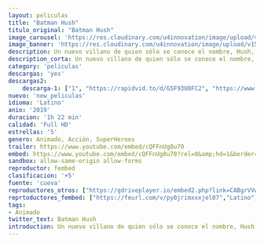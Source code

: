 ```yaml
---
layout: peliculas
title: "Batman Hush"
titulo_original: "Batman Hush"
image_carousel: 'https://res.cloudinary.com/u4innovation/image/upload/v1565752247/batma-hush-min_f3irho.jpg'
image_banner: 'https://res.cloudinary.com/u4innovation/image/upload/v1565752252/images-3-3-min_w9p4sd.jpg'
description: Un nuevo villano de quien sólo se conoce el nombre, Hush, emplea a todos los enemigos de Gotham para destruir la vida tanto de Batman, el héroe, como la de Bruce Wayne, el empresario y playboy que ahora mantiene una relación íntima con Selina Kyle, también conocida como Catwoman. Adaptación de uno de los grandes clásicos del universo DC, Batman, Hush escrito por Jeph Loeb y dibujado por Jim Lee.
description_corta: Un nuevo villano de quien sólo se conoce el nombre, Hush, emplea a todos los enemigos de Gotham para destruir la vida tanto de Batman, el héroe, como la de Bruce Wayne, el empresario y playboy que ahora mantiene una relación íntima con Selina Kyle, también conocida como
category: 'peliculas'
descargas: 'yes'
descargas2:
    descarga-1: ["1", "https://rapidvid.to/d/G5F93U0FC2", "https://www.google.com/s2/favicons?domain=openload.co","OpenLoad","https://res.cloudinary.com/imbriitneysam/image/upload/v1541473684/mexico.png", "Latino", "Full HD"]
nuevo: 'new_peliculas'
idioma: 'Latino'
anio: '2019'
duracion: '1h 22 min'
calidad: 'Full HD'
estrellas: '5'
genero: Animado, Acción, SuperHeroes
trailer: https://www.youtube.com/embed/cQFFnUg0u70
embed: https://www.youtube.com/embed/cQFFnUg0u70?rel=0&amp;hd=1&border=0&wmode=opaque&enablejsapi=1&modestbranding=1&controls=1&showinfo=1
sandbox: allow-same-origin allow-forms
reproductor: fembed
clasificacion: '+5'
fuente: 'cueva'
reproductores_otros: ["https://gdriveplayer.io/embed2.php?link=CABgrVVwxlHBt0K64rObRgCrXZUjasthFcjiSVVKImxOTPgoTWwkMh6SrLd5zV8zuaq7Iz4PYlFNVy7gLnwZxAVBax47oJHoTzjug3IjPPRiQWO%252Bzpueup07nrR8iHyjXJUv5c0fPpkh6oMyzt%252FOObpcXep5VGea%252Fot8J07NYMxDXpqexBaKobAbvajcaPgy7qq4N2GztNXYibVcXKDM7m","Latino","https://api.cuevana3.io/stream/index.php?file=ek5lbm9xYWNrS0xYMTZLa2xNbkdvY3ZTb3BtZng4TGp6ZFpobGFMUGtPTFJ5SnFUWU5MSzZkUFhZR1JwbTVha25KR1VvcVBWMGVMWWtaYWhvSkhWNTV5YWFHUm5scEhTc0tTSGtYdW1qK0RVbHc9PQ","Latino","https://www.zembed.to/public/dist/asteroid.html?id=368729fe878b7c4dedd76b759c042f44&title=Batman:%20Hush","Latino","https://movcloud.net/embed/de-XgVMbXaI3","Latino","https://mstream.press/871sw16yscza","Latino"]
reprtoductores_fembed: ["https://feurl.com/v/py0jrimxxxjel07","Latino","https://jplayer.club/v/z82nzsjrjpny7yy","Latino"]
tags:
- Animado
twitter_text: Batman Hush
introduction: Un nuevo villano de quien sólo se conoce el nombre, Hush, emplea a todos los enemigos de Gotham para destruir la vida tanto de Batman, el héroe, como la de Bruce Wayne, el empresario y playboy que ahora mantiene una relación íntima con Selina Kyle, también conocida como
---
```












